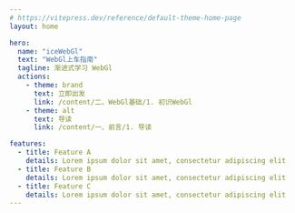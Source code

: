 ```yaml
---
# https://vitepress.dev/reference/default-theme-home-page
layout: home

hero:
  name: "iceWebGl"
  text: "WebGl上车指南"
  tagline: 渐进式学习 WebGl
  actions:
    - theme: brand
      text: 立即出发
      link: /content/二、WebGl基础/1. 初识WebGl
    - theme: alt
      text: 导读
      link: /content/一、前言/1. 导读

features:
  - title: Feature A
    details: Lorem ipsum dolor sit amet, consectetur adipiscing elit
  - title: Feature B
    details: Lorem ipsum dolor sit amet, consectetur adipiscing elit
  - title: Feature C
    details: Lorem ipsum dolor sit amet, consectetur adipiscing elit
---
```


